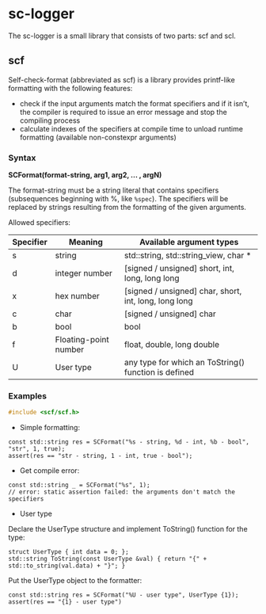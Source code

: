 # sc-logger

The sc-logger is a small library that consists of two parts: scf and scl.

## scf

Self-check-format (abbreviated as scf) is a library provides printf-like formatting with the following features:
- check if the input arguments match the format specifiers and if it isn’t, the compiler is required to issue an error message and stop the compiling process
- calculate indexes of the specifiers at compile time to unload runtime formatting (available non-constexpr arguments)

### Syntax

**SCFormat(format-string, arg1, arg2, ... , argN)**

The format-string must be a string literal that contains specifiers (subsequences beginning with %, like `%spec`).
The specifiers will be replaced by strings resulting from the formatting of the given arguments.

Allowed specifiers:

Specifier | Meaning | Available argument types
--- | --- | --- |
s | string | std::string, std::string_view, char *
d | integer number | [signed / unsigned] short, int, long, long long
x | hex number | [signed / unsigned] char, short, int, long, long long
c | char | [signed / unsigned] char
b | bool | bool
f | Floating-point number | float, double, long double
U | User type | any type for which an ToString() function is defined

### Examples

```c++
#include <scf/scf.h>
```

- Simple formatting:

```
const std::string res = SCFormat("%s - string, %d - int, %b - bool", "str", 1, true);
assert(res == "str - string, 1 - int, true - bool");
```

- Get compile error:

```
const std::string _ = SCFormat("%s", 1);
// error: static assertion failed: the arguments don't match the specifiers
```

- User type

Declare the UserType structure and implement ToString() function for the type:

```
struct UserType { int data = 0; };
std::string ToString(const UserType &val) { return "{" + std::to_string(val.data) + "}"; }
```

Put the UserType object to the formatter:

```
const std::string res = SCFormat("%U - user type", UserType {1});
assert(res == "{1} - user type")
```
